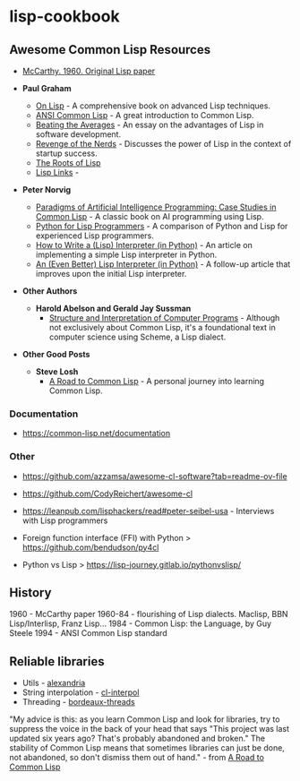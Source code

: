 # lisp-cookbook

## Awesome Common Lisp Resources

- [McCarthy. 1960. Original Lisp paper](https://www-formal.stanford.edu/jmc/recursive.pdf)

- **Paul Graham**
  - [On Lisp](http://www.paulgraham.com/onlisp.html) - A comprehensive book on advanced Lisp techniques.
  - [ANSI Common Lisp](http://www.paulgraham.com/acl.html) - A great introduction to Common Lisp.
  - [Beating the Averages](http://www.paulgraham.com/avg.html) - An essay on the advantages of Lisp in software development.
  - [Revenge of the Nerds](http://www.paulgraham.com/icad.html) - Discusses the power of Lisp in the context of startup success.
  - [The Roots of Lisp](https://languagelog.ldc.upenn.edu/myl/llog/jmc.pdf)
  - [Lisp Links](http://www.paulgraham.com/lisp.html) - 


- **Peter Norvig**
  - [Paradigms of Artificial Intelligence Programming: Case Studies in Common Lisp](https://norvig.com/paip.html) - A classic book on AI programming using Lisp.
  - [Python for Lisp Programmers](https://norvig.com/python-lisp.html) - A comparison of Python and Lisp for experienced Lisp programmers.
  - [How to Write a (Lisp) Interpreter (in Python)](https://norvig.com/lispy.html) - An article on implementing a simple Lisp interpreter in Python.
  - [An (Even Better) Lisp Interpreter (in Python)](https://norvig.com/lispy2.html) - A follow-up article that improves upon the initial Lisp interpreter.

- **Other Authors**
  - **Harold Abelson and Gerald Jay Sussman**
    - [Structure and Interpretation of Computer Programs](https://mitpress.mit.edu/sites/default/files/sicp/index.html) - Although not exclusively about Common Lisp, it's a foundational text in computer science using Scheme, a Lisp dialect.



- **Other Good Posts**
  - **Steve Losh**
    - [A Road to Common Lisp](https://stevelosh.com/blog/2018/08/a-road-to-common-lisp/) - A personal journey into learning Common Lisp.

### Documentation
- https://common-lisp.net/documentation


### Other 
- https://github.com/azzamsa/awesome-cl-software?tab=readme-ov-file
- https://github.com/CodyReichert/awesome-cl 
- https://leanpub.com/lisphackers/read#peter-seibel-usa - Interviews with Lisp programmers

- Foreign function interface (FFI) with Python > https://github.com/bendudson/py4cl 
- Python vs Lisp > https://lisp-journey.gitlab.io/pythonvslisp/ 



## History
1960 - McCarthy paper
1960-84 - flourishing of Lisp dialects. Maclisp, BBN Lisp/Interlisp, Franz Lisp...
1984 - Common Lisp: the Language, by Guy Steele
1994 - ANSI Common Lisp standard


## Reliable libraries
- Utils - [alexandria](https://quickref.common-lisp.net/alexandria.html)
- String interpolation - [cl-interpol](https://edicl.github.io/cl-interpol/)
- Threading - [bordeaux-threads](https://github.com/sionescu/bordeaux-threads)


"My advice is this: as you learn Common Lisp and look for libraries, try to suppress the voice in the back of your head that says "This project was last updated six years ago? That's probably abandoned and broken." The stability of Common Lisp means that sometimes libraries can just be done, not abandoned, so don't dismiss them out of hand." - from [A Road to Common Lisp](https://stevelosh.com/blog/2018/08/)